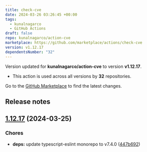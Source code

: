 ```yaml
---
title: check-cve
date: 2024-03-26 03:26:45 +00:00
tags:
  - kunalnagarco
  - GitHub Actions
draft: false
repo: kunalnagarco/action-cve
marketplace: https://github.com/marketplace/actions/check-cve
version: v1.12.17
dependentsNumber: "32"
---
```



Version updated for **kunalnagarco/action-cve** to version **v1.12.17**.
- This action is used across all versions by **32** repositories.

Go to the [GitHub Marketplace](https://github.com/marketplace/actions/check-cve) to find the latest changes.

## Release notes

## [1.12.17](https://github.com/kunalnagarco/action-cve/compare/v1.12.16...v1.12.17) (2024-03-25)


### Chores

* **deps:** update typescript-eslint monorepo to v7.4.0 ([447b692](https://github.com/kunalnagarco/action-cve/commit/447b692b317d366f624485c6a08c8f585a30cdf6))


